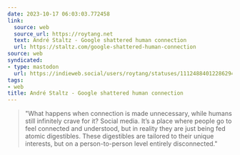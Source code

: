 ```yaml
---
date: 2023-10-17 06:03:03.772458
link:
  source: web
  source_url: https://roytang.net
  text: André Staltz - Google shattered human connection
  url: https://staltz.com/google-shattered-human-connection
source: web
syndicated:
- type: mastodon
  url: https://indieweb.social/users/roytang/statuses/111248840122862941
tags:
- web
title: André Staltz - Google shattered human connection
---
```


> "What happens when connection is made unnecessary, while humans still infinitely crave for it? Social media. It’s a place where people go to feel connected and understood, but in reality they are just being fed atomic digestibles. These digestibles are tailored to their unique interests, but on a person-to-person level entirely disconnected."